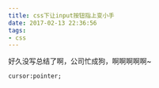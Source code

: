 ```yaml
---
title: css下让input按钮指上变小手
date: 2017-02-13 22:36:56
tags:
- css
---
```


好久没写总结了啊，公司忙成狗，啊啊啊啊啊~

	cursor:pointer;
